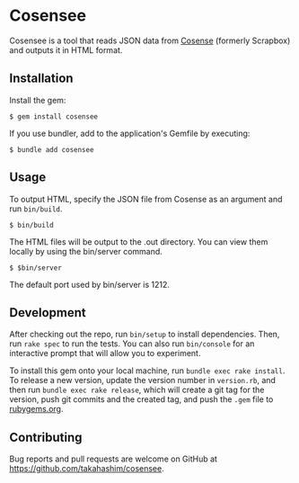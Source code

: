 # Cosensee

Cosensee is a tool that reads JSON data from [Cosense](https://scrapbox.io) (formerly Scrapbox) and outputs it in HTML format.

## Installation

Install the gem:

    $ gem install cosensee

If you use bundler, add to the application's Gemfile by executing:

    $ bundle add cosensee

## Usage

To output HTML, specify the JSON file from Cosense as an argument and run `bin/build`.

    $ bin/build

The HTML files will be output to the .out directory. You can view them locally by using the bin/server command.

    $ $bin/server

The default port used by bin/server is 1212.

## Development

After checking out the repo, run `bin/setup` to install dependencies. Then, run `rake spec` to run the tests. You can also run `bin/console` for an interactive prompt that will allow you to experiment.

To install this gem onto your local machine, run `bundle exec rake install`. To release a new version, update the version number in `version.rb`, and then run `bundle exec rake release`, which will create a git tag for the version, push git commits and the created tag, and push the `.gem` file to [rubygems.org](https://rubygems.org).

## Contributing

Bug reports and pull requests are welcome on GitHub at https://github.com/takahashim/cosensee.

